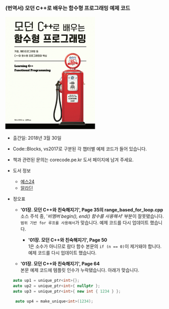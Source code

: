 
### (번역서) 모던 C++로 배우는 함수형 프로그래밍 예제 코드

![](/cover.jpg)

* 출간일: 2018년 3월 30일
* Code::Blocks, vs2017로 구분된 각 챕터별 예제 코드가 들어 있습니다.
* 책과 관련된 문의는 corecode.pe.kr 도서 페이지에 남겨 주세요.
* 도서 정보
	* [예스24](http://www.yes24.com/24/goods/59384637)
	* [알라딘](http://www.aladin.co.kr/shop/wproduct.aspx?ItemId=138158223)
* 정오표
	* **'01장. 모던 C++와 친숙해지기', Page 35의 range_based_for_loop.cpp**  
	 소스 주석 중, '*비멤버 begin(), end() 함수를 사용해서*' 부분이 잘못됐습니다.  
	 `범위 기반 for 루프를 사용해서`가 맞습니다. 예제 코드를 다시 업데이트 했습니다.  

        * **'01장. 모던 C++와 친숙해지기', Page 50**  
 	 1은 소수가 아니므로 람다 함수 본문의 `if (n == 0)`이 제거돼야 합니다. 예제 코드를 다시 업데이트 했습니다.  
	
	* **'01장. 모던 C++와 친숙해지기', Page 64**  
 	 본문 예제 코드에 템플릿 인수가 누락됐습니다. 아래가 맞습니다.
	 
	 ```C++
	 auto up1 = unique_ptr<int>{};
	 auto up2 = unique_ptr<int>{ nullptr };
	 auto up3 = unique_ptr<int>{ new int { 1234 } };
	 ```
	
	```C++
	 auto up4 = make_unique<int>(1234);
	 ```
